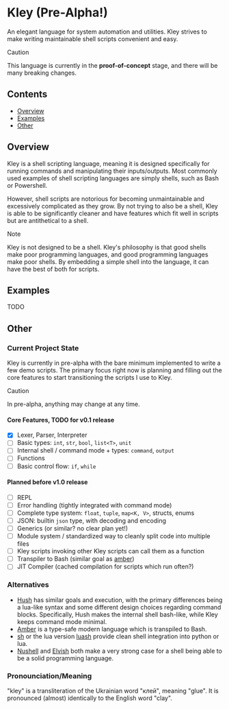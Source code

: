 # Kley (Pre-Alpha!)

An elegant language for system automation and utilities.
Kley strives to make writing maintainable shell scripts convenient and easy.

> [!CAUTION]
> This language is currently in the **proof-of-concept** stage, and there will be many breaking changes.

## Contents

- [Overview](#overview)
- [Examples](#examples)
- [Other](#other)

## Overview

Kley is a shell scripting language, meaning it is designed specifically for
running commands and manipulating their inputs/outputs. Most commonly used examples
of shell scripting languages are simply shells, such as Bash or Powershell.

However, shell scripts are notorious for becoming unmaintainable and excessively
complicated as they grow. By not trying to also be a shell, Kley is able to be
significantly cleaner and have features which fit well in scripts but are
antithetical to a shell.

> [!NOTE]
> Kley is not designed to be a shell. Kley's philosophy is that good shells make
> poor programming languages, and good programming languages make poor shells.
> By embedding a simple shell into the language, it can have the best of both
> for scripts.

## Examples

TODO

## Other

### Current Project State
Kley is currently in pre-alpha with the bare minimum implemented to write a few
demo scripts. The primary focus right now is planning and filling out the core
features to start transitioning the scripts I use to Kley.

> [!CAUTION]
> In pre-alpha, anything may change at any time.

#### Core Features, TODO for v0.1 release
- [x] Lexer, Parser, Interpreter
- [ ] Basic types: `int`, `str`, `bool`, `list<T>`, `unit`
- [ ] Internal shell / command mode + types: `command`, `output`
- [ ] Functions
- [ ] Basic control flow: `if`, `while`

#### Planned before v1.0 release
- [ ] REPL
- [ ] Error handling (tightly integrated with command mode)
- [ ] Complete type system: `float`, `tuple`, `map<K, V>`, structs, enums
- [ ] JSON: builtin `json` type, with decoding and encoding
- [ ] Generics (or similar? no clear plan yet!)
- [ ] Module system / standardized way to cleanly split code into multiple files
- [ ] Kley scripts invoking other Kley scripts can call them as a function
- [ ] Transpiler to Bash (similar goal as [amber](https://amber-lang.com/))
- [ ] JIT Compiler (cached compilation for scripts which run often?)

### Alternatives
- [Hush](https://hush-shell.github.io/) has similar goals and execution, with
  the primary differences being a lua-like syntax and some different design
  choices regarding command blocks. Specifically, Hush makes the internal shell
  bash-like, while Kley keeps command mode minimal.
- [Amber](https://amber-lang.com/) is a type-safe modern language which is
  transpiled to Bash.
- [sh](https://sh.readthedocs.io/en/latest/index.html) or the lua version
  [luash](https://github.com/zserge/luash) provide clean shell integration into
  python or lua.
- [Nushell](https://www.nushell.sh/) and [Elvish](https://elv.sh/) both make a
  very strong case for a shell being able to be a solid programming language.

### Pronounciation/Meaning
"kley" is a transliteration of the Ukrainian word "клей", meaning "glue". It is
pronounced (almost) identically to the English word "clay".

